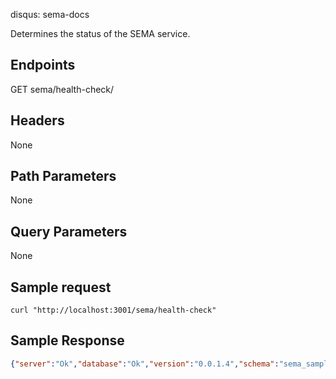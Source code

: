 disqus: sema-docs

Determines the status of the SEMA service.

## Endpoints
<span class="status-macro aui-lozenge conf-macro output-inline get-method">GET</span> sema/health-check/

## Headers
None

## Path Parameters
None

## Query Parameters
None

## Sample request
```
curl "http://localhost:3001/sema/health-check"
```

## Sample Response
```json
{"server":"Ok","database":"Ok","version":"0.0.1.4","schema":"sema_sample_core"}
```


